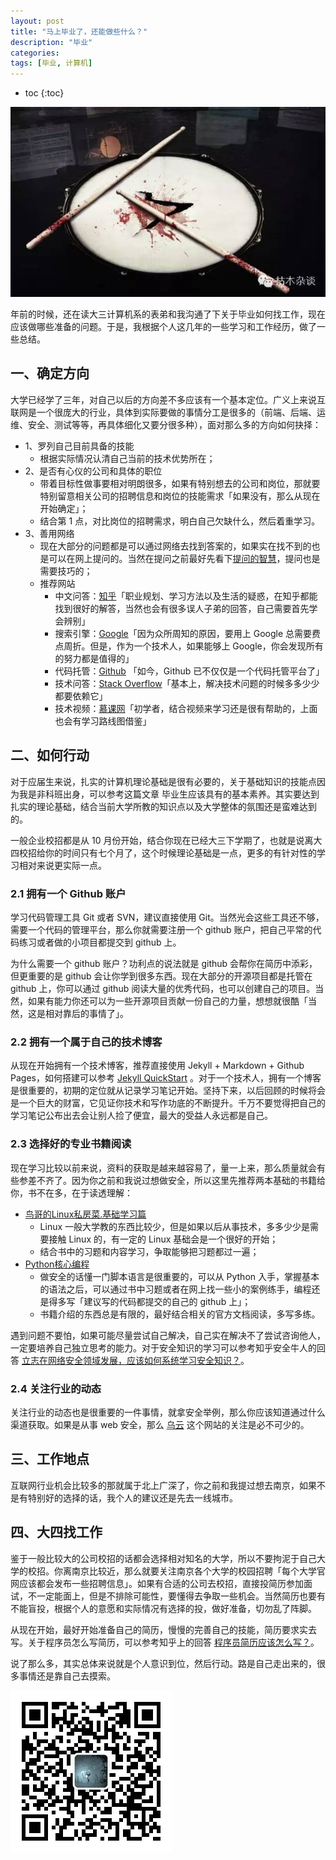 ```yaml
---
layout: post
title: "马上毕业了，还能做些什么？"
description: "毕业"
categories:
tags: [毕业, 计算机]
---
```


* toc
{:toc}

![whiplash](/images/whiplash.jpeg)

年前的时候，还在读大三计算机系的表弟和我沟通了下关于毕业如何找工作，现在应该做哪些准备的问题。于是，我根据个人这几年的一些学习和工作经历，做了一些总结。

## 一、确定方向

大学已经学了三年，对自己以后的方向差不多应该有一个基本定位。广义上来说互联网是一个很庞大的行业，具体到实际要做的事情分工是很多的（前端、后端、运维、安全、测试等等，再具体细化又要分很多种），面对那么多的方向如何抉择：

* 1、罗列自己目前具备的技能
    * 根据实际情况认清自己当前的技术优势所在；
* 2、是否有心仪的公司和具体的职位
    * 带着目标性做事要相对明朗很多，如果有特别想去的公司和岗位，那就要特别留意相关公司的招聘信息和岗位的技能需求「如果没有，那么从现在开始确定」；
    * 结合第 1 点，对比岗位的招聘需求，明白自己欠缺什么，然后着重学习。
* 3、善用网络
    * 现在大部分的问题都是可以通过网络去找到答案的，如果实在找不到的也是可以在网上提问的。当然在提问之前最好先看下[提问的智慧](http://doc.zengrong.net/smart-questions/cn.html)，提问也是需要技巧的；
    * 推荐网站
        * 中文问答：[知乎](http://www.zhihu.com)「职业规划、学习方法以及生活的疑惑，在知乎都能找到很好的解答，当然也会有很多误人子弟的回答，自己需要首先学会辨别」
        * 搜索引擎：[Google](https://www.google.com.hk)「因为众所周知的原因，要用上 Google 总需要费点周折。但是，作为一个技术人，如果能够上 Google，你会发现所有的努力都是值得的」
        * 代码托管：[Github](http://www.github.com/) 「如今，Github 已不仅仅是一个代码托管平台了」
        * 技术问答：[Stack Overflow](http://stackoverflow.com/)「基本上，解决技术问题的时候多多少少都要依赖它」
        * 技术视频：[慕课网](http://www.imooc.com/)「初学者，结合视频来学习还是很有帮助的，上面也会有学习路线图借鉴」

## 二、如何行动

对于应届生来说，扎实的计算机理论基础是很有必要的，关于基础知识的技能点因为我是非科班出身，可以参考这篇文章 毕业生应该具有的基本素养。其实要达到扎实的理论基础，结合当前大学所教的知识点以及大学整体的氛围还是蛮难达到的。

一般企业校招都是从 10 月份开始，结合你现在已经大三下学期了，也就是说离大四校招给你的时间只有七个月了，这个时候理论基础是一点，更多的有针对性的学习相对来说更实际一点。

### 2.1 拥有一个 Github 账户
学习代码管理工具 Git 或者 SVN，建议直接使用 Git。当然光会这些工具还不够，需要一个代码的管理平台，那么你就需要注册一个 github 账户，把自己平常的代码练习或者做的小项目都提交到 github 上。

为什么需要一个 github 账户？功利点的说法就是 github 会帮你在简历中添彩，但更重要的是 github 会让你学到很多东西。现在大部分的开源项目都是托管在 github 上，你可以通过 github 阅读大量的优秀代码，也可以创建自己的项目。当然，如果有能力你还可以为一些开源项目贡献一份自己的力量，想想就很酷「当然，这是相对靠后的事情了」。

### 2.2 拥有一个属于自己的技术博客

从现在开始拥有一个技术博客，推荐直接使用 Jekyll + Markdown + Github Pages，如何搭建可以参考 [Jekyll QuickStart](http://jekyllbootstrap.com/usage/jekyll-quick-start.html) 。对于一个技术人，拥有一个博客是很重要的，初期的定位就从记录学习笔记开始。坚持下来，以后回顾的时候将会是一个巨大的财富，它见证你技术和写作功底的不断提升。千万不要觉得把自己的学习笔记公布出去会让别人捡了便宜，最大的受益人永远都是自己。

### 2.3 选择好的专业书籍阅读

现在学习比较以前来说，资料的获取是越来越容易了，量一上来，那么质量就会有些参差不齐了。因为你之前和我说过想做安全，所以这里先推荐两本基础的书籍给你，书不在多，在于读透理解：

* [鸟哥的Linux私房菜.基础学习篇](http://book.douban.com/subject/4889838/)
    * Linux 一般大学教的东西比较少，但是如果以后从事技术，多多少少是需要接触 Linux 的，有一定的 Linux 基础会是一个很好的开始；
    * 结合书中的习题和内容学习，争取能够把习题都过一遍；
* [Python核心编程](http://book.douban.com/subject/3112503/)
    * 做安全的话懂一门脚本语言是很重要的，可以从 Python 入手，掌握基本的语法之后，可以通过书中习题或者在网上找一些小的案例练手，编程还是得多写「建议写的代码都提交的自己的 github 上」；
    * 书籍介绍的东西总是有限的，最好结合相关的官方文档阅读，多写多练。

遇到问题不要怕，如果可能尽量尝试自己解决，自己实在解决不了尝试咨询他人，一定要培养自己独立思考的能力。​对于安全知识的学习可以参考知乎安全牛人的回答 [立志在网络安全领域发展，应该如何系统学习安全知识？](https://www.zhihu.com/question/21680381)。

### 2.4 关注行业的动态

关注行业的动态也是很重要的一件事情，就拿安全举例，那么你应该知道通过什么渠道获取。如果是从事 web 安全，那么 [乌云](http://www.wooyun.org/) 这个网站的关注是必不可少的。

## 三、工作地点

互联网行业机会比较多的那就属于北上广深了，你之前和我提过想去南京，如果不是有特别好的选择的话，我个人的建议还是先去一线城市。

## 四、大四找工作

鉴于一般比较大的公司校招的话都会选择相对知名的大学，所以不要拘泥于自己大学的校招。你离南京比较近，那么就要关注南京各个大学的校园招聘「每个大学官网应该都会发布一些招聘信息」。如果有合适的公司去校招，直接投简历参加面试，不一定能面上，但是不排除可能性，要懂得去争取一些机会。当然简历也要有不能盲投，根据个人的意愿和实际情况有选择的投，做好准备，切勿乱了阵脚。

从现在开始，最好开始准备自己的简历，慢慢的完善自己的技能，简历要求实去写。关于程序员怎么写简历，可以参考知乎上的回答 [程序员简历应该怎么写？](https://www.zhihu.com/question/25002833)。

说了那么多，其实总体来说就是个人意识到位，然后行动。路是自己走出来的，很多事情还是靠自己去摸索。

![微信公众号](/images/weixin.jpg)
